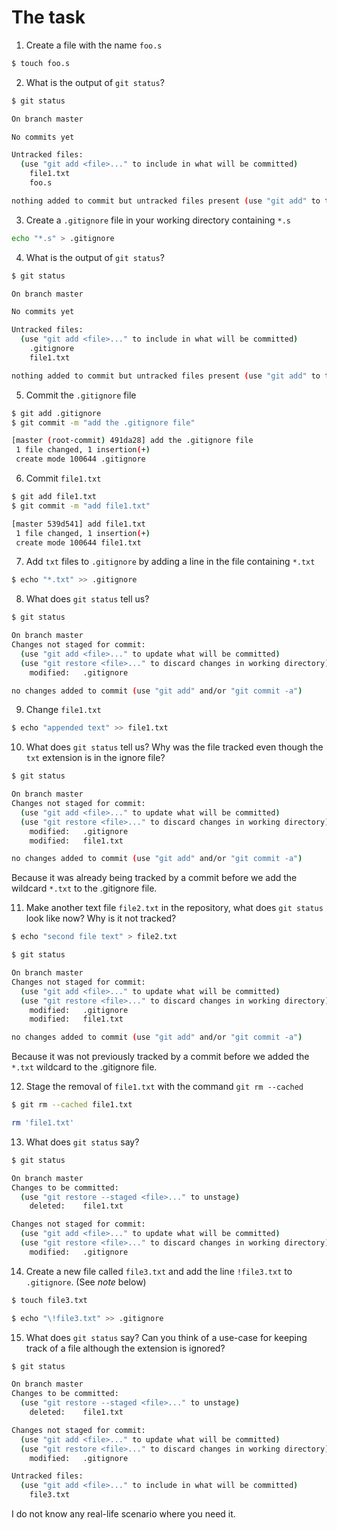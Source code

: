 # The task

1. Create a file with the name `foo.s`

```bash
$ touch foo.s
```

2. What is the output of `git status`?

```bash
$ git status

On branch master

No commits yet

Untracked files:
  (use "git add <file>..." to include in what will be committed)
	file1.txt
	foo.s

nothing added to commit but untracked files present (use "git add" to track)
```

3. Create a `.gitignore` file in your working directory containing `*.s`

```bash
echo "*.s" > .gitignore
```

4. What is the output of `git status`?

```bash
$ git status    

On branch master

No commits yet

Untracked files:
  (use "git add <file>..." to include in what will be committed)
	.gitignore
	file1.txt

nothing added to commit but untracked files present (use "git add" to track)
```

5. Commit the `.gitignore` file

```bash
$ git add .gitignore 
$ git commit -m "add the .gitignore file"

[master (root-commit) 491da28] add the .gitignore file
 1 file changed, 1 insertion(+)
 create mode 100644 .gitignore
```

6. Commit `file1.txt`

```bash
$ git add file1.txt 
$ git commit -m "add file1.txt"

[master 539d541] add file1.txt
 1 file changed, 1 insertion(+)
 create mode 100644 file1.txt
```

7. Add `txt` files to `.gitignore` by adding a line in the file containing `*.txt`

```bash
$ echo "*.txt" >> .gitignore 
```

8. What does `git status` tell us?

```bash
$ git status

On branch master
Changes not staged for commit:
  (use "git add <file>..." to update what will be committed)
  (use "git restore <file>..." to discard changes in working directory)
	modified:   .gitignore

no changes added to commit (use "git add" and/or "git commit -a")
```

9. Change `file1.txt`

```bash
$ echo "appended text" >> file1.txt
```

10. What does `git status` tell us? Why was the file tracked even though the `txt` extension is in the ignore file?

```bash
$ git status

On branch master
Changes not staged for commit:
  (use "git add <file>..." to update what will be committed)
  (use "git restore <file>..." to discard changes in working directory)
	modified:   .gitignore
	modified:   file1.txt

no changes added to commit (use "git add" and/or "git commit -a")
```

Because it was already being tracked by a commit before we add the wildcard `*.txt` to the .gitignore file.

11. Make another text file `file2.txt` in the repository, what does `git status` look like now? Why is it not tracked?

```bash
$ echo "second file text" > file2.txt

$ git status

On branch master
Changes not staged for commit:
  (use "git add <file>..." to update what will be committed)
  (use "git restore <file>..." to discard changes in working directory)
	modified:   .gitignore
	modified:   file1.txt

no changes added to commit (use "git add" and/or "git commit -a")
```

Because it was not previously tracked by a commit before we added the `*.txt` wildcard to the .gitignore file.

12. Stage the removal of `file1.txt` with the command `git rm --cached`

```bash
$ git rm --cached file1.txt

rm 'file1.txt'
```

13. What does `git status` say?

```bash
$ git status

On branch master
Changes to be committed:
  (use "git restore --staged <file>..." to unstage)
	deleted:    file1.txt

Changes not staged for commit:
  (use "git add <file>..." to update what will be committed)
  (use "git restore <file>..." to discard changes in working directory)
	modified:   .gitignore

```

14. Create a new file called `file3.txt` and add the line `!file3.txt` to `.gitignore`. (See _note_ below)

```bash
$ touch file3.txt

$ echo "\!file3.txt" >> .gitignore 

```

15. What does `git status` say? Can you think of a use-case for keeping track of a file although the extension is ignored?

```bash
$ git status

On branch master
Changes to be committed:
  (use "git restore --staged <file>..." to unstage)
	deleted:    file1.txt

Changes not staged for commit:
  (use "git add <file>..." to update what will be committed)
  (use "git restore <file>..." to discard changes in working directory)
	modified:   .gitignore

Untracked files:
  (use "git add <file>..." to include in what will be committed)
	file3.txt
```

I do not know any real-life scenario where you need it.
